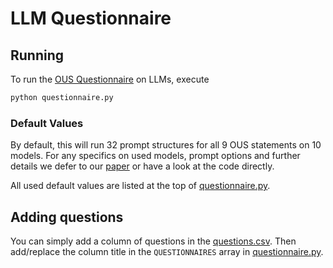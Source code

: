 # LLM Questionnaire

## Running
To run the [OUS Questionnaire](https://www.ncbi.nlm.nih.gov/pmc/articles/PMC5900580/) on LLMs, execute
```bash
python questionnaire.py
```

### Default Values
By default, this will run 32 prompt structures for all 9 OUS statements on 10 models.
For any specifics on used models, prompt options and further details we defer to our [paper](../report.pdf) or have a look at the code directly.

All used default values are listed at the top of [questionnaire.py](questionnaire.py).

## Adding questions
You can simply add a column of questions in the [questions.csv](questions.csv). Then add/replace the column title in the `QUESTIONNAIRES` array in [questionnaire.py](questionnaire.py).

